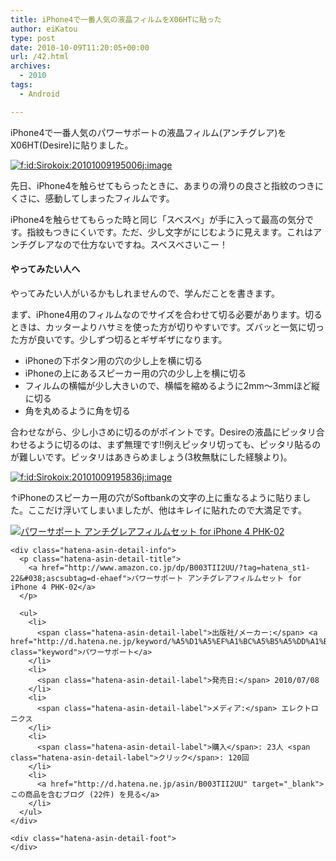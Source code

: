```yaml
---
title: iPhone4で一番人気の液晶フィルムをX06HTに貼った
author: eiKatou
type: post
date: 2010-10-09T11:20:05+00:00
url: /42.html
archives:
  - 2010
tags:
  - Android

---
```

<div class="section">
  <p>
    iPhone4で一番人気のパワーサポートの液晶フィルム(アンチグレア)をX06HT(Desire)に貼りました。
  </p>
  
  <p>
    <a href="http://f.hatena.ne.jp/Sirokoix/20101009195006" class="hatena-fotolife" target="_blank"><img src="http://cdn-ak.f.st-hatena.com/images/fotolife/S/Sirokoix/20101009/20101009195006.jpg" alt="f:id:Sirokoix:20101009195006j:image" title="f:id:Sirokoix:20101009195006j:image" class="hatena-fotolife" /></a>
  </p>
  
  <p>
    先日、iPhone4を触らせてもらったときに、あまりの滑りの良さと指紋のつきにくさに、感動してしまったフィルムです。
  </p>
  
  <p>
    iPhone4を触らせてもらった時と同じ「スベスベ」が手に入って最高の気分です。指紋もつきにくいです。ただ、少し文字がにじむように見えます。これはアンチグレアなので仕方ないですね。スベスベさいこー！
  </p>
  
  <h4>
    やってみたい人へ
  </h4>
  
  <p>
    やってみたい人がいるかもしれませんので、学んだことを書きます。
  </p>
  
  <p>
    まず、iPhone4用のフィルムなのでサイズを合わせて切る必要があります。切るときは、カッターよりハサミを使った方が切りやすいです。ズバッと一気に切った方が良いです。少しずつ切るとギザギザになります。
  </p>
  
  <ul>
    <li>
      iPhoneの下ボタン用の穴の少し上を横に切る
    </li>
    <li>
      iPhoneの上にあるスピーカー用の穴の少し上を横に切る
    </li>
    <li>
      フィルムの横幅が少し大きいので、横幅を縮めるように2mm～3mmほど縦に切る
    </li>
    <li>
      角を丸めるように角を切る
    </li>
  </ul>
  
  <p>
    合わせながら、少し小さめに切るのがポイントです。Desireの液晶にピッタリ合わせるように切るのは、まず無理です!!例えピッタリ切っても、ピッタリ貼るのが難しいです。ピッタリはあきらめましょう(3枚無駄にした経験より)。
  </p>
  
  <p>
    <a href="http://f.hatena.ne.jp/Sirokoix/20101009195836" class="hatena-fotolife" target="_blank"><img src="http://cdn-ak.f.st-hatena.com/images/fotolife/S/Sirokoix/20101009/20101009195836.jpg" alt="f:id:Sirokoix:20101009195836j:image" title="f:id:Sirokoix:20101009195836j:image" class="hatena-fotolife" /></a>
  </p>
  
  <p>
    ↑iPhoneのスピーカー用の穴がSoftbankの文字の上に重なるように貼りました。ここだけ浮いてしまいましたが、他はキレイに貼れたので大満足です。
  </p>
  
  <div class="hatena-asin-detail">
    <a href="http://www.amazon.co.jp/dp/B003TII2UU/?tag=hatena_st1-22&#038;ascsubtag=d-ehaef"><img src="http://ecx.images-amazon.com/images/I/11n9yc1EphL._SL160_.jpg" class="hatena-asin-detail-image" alt="パワーサポート アンチグレアフィルムセット for iPhone 4 PHK-02" title="パワーサポート アンチグレアフィルムセット for iPhone 4 PHK-02" /></a></p> 
    
    <div class="hatena-asin-detail-info">
      <p class="hatena-asin-detail-title">
        <a href="http://www.amazon.co.jp/dp/B003TII2UU/?tag=hatena_st1-22&#038;ascsubtag=d-ehaef">パワーサポート アンチグレアフィルムセット for iPhone 4 PHK-02</a>
      </p>
      
      <ul>
        <li>
          <span class="hatena-asin-detail-label">出版社/メーカー:</span> <a href="http://d.hatena.ne.jp/keyword/%A5%D1%A5%EF%A1%BC%A5%B5%A5%DD%A1%BC%A5%C8" class="keyword">パワーサポート</a>
        </li>
        <li>
          <span class="hatena-asin-detail-label">発売日:</span> 2010/07/08
        </li>
        <li>
          <span class="hatena-asin-detail-label">メディア:</span> エレクトロニクス
        </li>
        <li>
          <span class="hatena-asin-detail-label">購入</span>: 23人 <span class="hatena-asin-detail-label">クリック</span>: 120回
        </li>
        <li>
          <a href="http://d.hatena.ne.jp/asin/B003TII2UU" target="_blank">この商品を含むブログ (22件) を見る</a>
        </li>
      </ul>
    </div>
    
    <div class="hatena-asin-detail-foot">
    </div>
  </div>
</div>
